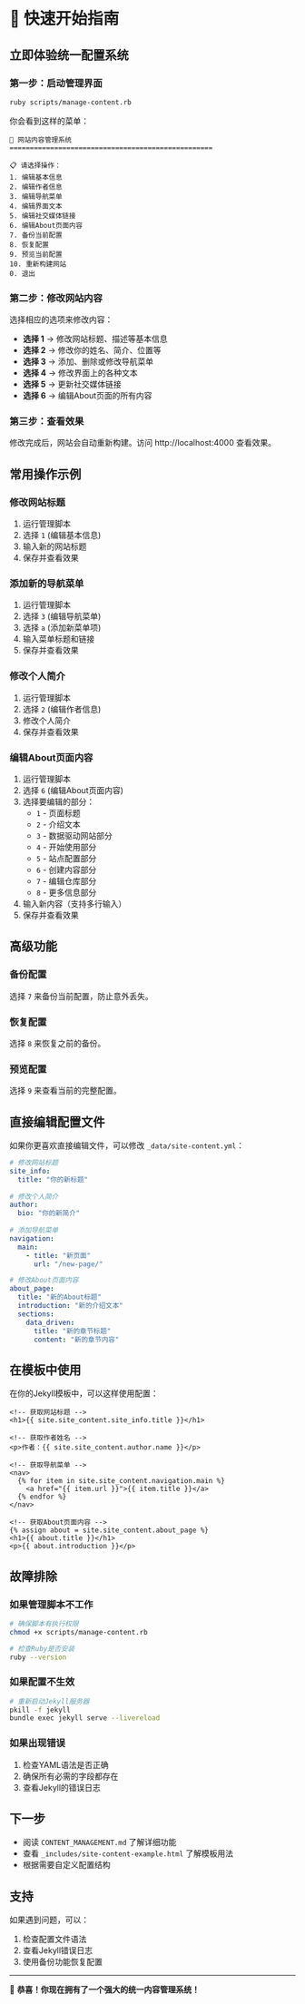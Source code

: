 # 🚀 快速开始指南

## 立即体验统一配置系统

### 第一步：启动管理界面

```bash
ruby scripts/manage-content.rb
```

你会看到这样的菜单：
```
🎯 网站内容管理系统
==================================================

📋 请选择操作：
1. 编辑基本信息
2. 编辑作者信息
3. 编辑导航菜单
4. 编辑界面文本
5. 编辑社交媒体链接
6. 编辑About页面内容
7. 备份当前配置
8. 恢复配置
9. 预览当前配置
10. 重新构建网站
0. 退出
```

### 第二步：修改网站内容

选择相应的选项来修改内容：

- **选择 1** → 修改网站标题、描述等基本信息
- **选择 2** → 修改你的姓名、简介、位置等
- **选择 3** → 添加、删除或修改导航菜单
- **选择 4** → 修改界面上的各种文本
- **选择 5** → 更新社交媒体链接
- **选择 6** → 编辑About页面的所有内容

### 第三步：查看效果

修改完成后，网站会自动重新构建。访问 http://localhost:4000 查看效果。

## 常用操作示例

### 修改网站标题
1. 运行管理脚本
2. 选择 `1` (编辑基本信息)
3. 输入新的网站标题
4. 保存并查看效果

### 添加新的导航菜单
1. 运行管理脚本
2. 选择 `3` (编辑导航菜单)
3. 选择 `a` (添加新菜单项)
4. 输入菜单标题和链接
5. 保存并查看效果

### 修改个人简介
1. 运行管理脚本
2. 选择 `2` (编辑作者信息)
3. 修改个人简介
4. 保存并查看效果

### 编辑About页面内容
1. 运行管理脚本
2. 选择 `6` (编辑About页面内容)
3. 选择要编辑的部分：
   - `1` - 页面标题
   - `2` - 介绍文本
   - `3` - 数据驱动网站部分
   - `4` - 开始使用部分
   - `5` - 站点配置部分
   - `6` - 创建内容部分
   - `7` - 编辑仓库部分
   - `8` - 更多信息部分
4. 输入新内容（支持多行输入）
5. 保存并查看效果

## 高级功能

### 备份配置
选择 `7` 来备份当前配置，防止意外丢失。

### 恢复配置
选择 `8` 来恢复之前的备份。

### 预览配置
选择 `9` 来查看当前的完整配置。

## 直接编辑配置文件

如果你更喜欢直接编辑文件，可以修改 `_data/site-content.yml`：

```yaml
# 修改网站标题
site_info:
  title: "你的新标题"
  
# 修改个人简介
author:
  bio: "你的新简介"
  
# 添加导航菜单
navigation:
  main:
    - title: "新页面"
      url: "/new-page/"

# 修改About页面内容
about_page:
  title: "新的About标题"
  introduction: "新的介绍文本"
  sections:
    data_driven:
      title: "新的章节标题"
      content: "新的章节内容"
```

## 在模板中使用

在你的Jekyll模板中，可以这样使用配置：

```liquid
<!-- 获取网站标题 -->
<h1>{{ site.site_content.site_info.title }}</h1>

<!-- 获取作者姓名 -->
<p>作者：{{ site.site_content.author.name }}</p>

<!-- 获取导航菜单 -->
<nav>
  {% for item in site.site_content.navigation.main %}
    <a href="{{ item.url }}">{{ item.title }}</a>
  {% endfor %}
</nav>

<!-- 获取About页面内容 -->
{% assign about = site.site_content.about_page %}
<h1>{{ about.title }}</h1>
<p>{{ about.introduction }}</p>
```

## 故障排除

### 如果管理脚本不工作
```bash
# 确保脚本有执行权限
chmod +x scripts/manage-content.rb

# 检查Ruby是否安装
ruby --version
```

### 如果配置不生效
```bash
# 重新启动Jekyll服务器
pkill -f jekyll
bundle exec jekyll serve --livereload
```

### 如果出现错误
1. 检查YAML语法是否正确
2. 确保所有必需的字段都存在
3. 查看Jekyll的错误日志

## 下一步

- 阅读 `CONTENT_MANAGEMENT.md` 了解详细功能
- 查看 `_includes/site-content-example.html` 了解模板用法
- 根据需要自定义配置结构

## 支持

如果遇到问题，可以：
1. 检查配置文件语法
2. 查看Jekyll错误日志
3. 使用备份功能恢复配置

---

🎉 **恭喜！你现在拥有了一个强大的统一内容管理系统！** 